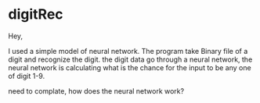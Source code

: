 # digitRec
Hey,

I used a simple model of neural network.
The program take Binary file of a digit and recognize the digit.
the digit data go through a neural network, the neural network is calculating what is the chance for the input to be any one of digit 1-9.

need to complate, how does the neural network work?
